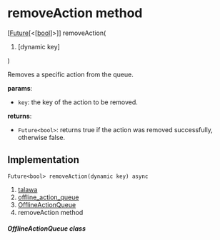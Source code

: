 
<div>

# removeAction method

</div>


[[Future](https://api.flutter.dev/flutter/dart-core/Future-class.html)[\<[[bool](https://api.flutter.dev/flutter/dart-core/bool-class.html)]\>]]
removeAction(

1.  [dynamic
    key]

)



Removes a specific action from the queue.

**params**:

-   `key`: the key of the action to be removed.

**returns**:

-   `Future<bool>`: returns true if the action was removed successfully,
    otherwise false.



## Implementation

``` language-dart
Future<bool> removeAction(dynamic key) async 
```







1.  [talawa](../../index.md)
2.  [offline_action_queue](../../services_caching_offline_action_queue/)
3.  [OfflineActionQueue](../../services_caching_offline_action_queue/OfflineActionQueue-class.md)
4.  removeAction method

##### OfflineActionQueue class








